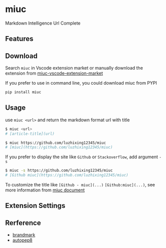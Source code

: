 # miuc

Markdown Intelligence Url Complete

## Features

## Download

Search `miuc` in Vscode extension market or manually download the extension from [miuc-vscode-extension-market]()

If you prefer to use in command line, you could download miuc from PYPI

```bash
pip install miuc
``` 

## Usage

use `miuc <url>` and return the markdown format url with title

```bash
$ miuc <url>
# [article-title](url)

$ miuc https://github.com/luzhixing12345/miuc
# [miuc](https://github.com/luzhixing12345/miuc)
```

If you prefer to display the site like `Github` or `Stackoverflow`, add argument `-s`

```bash
$ miuc -s https://github.com/luzhixing12345/miuc
# [Github miuc](https://github.com/luzhixing12345/miuc)
```

To customize the title like `[Github - miuc](...)` `[Github:miuc](...)`, see more information from [miuc document]()

## Extension Settings

## Rerference
  
- [brandmark](https://brandmark.io/)
- [autopep8](https://github.com/microsoft/vscode-autopep8)
